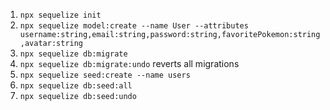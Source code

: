 1. `npx sequelize init`
2. `npx sequelize model:create --name User --attributes username:string,email:string,password:string,favoritePokemon:string,avatar:string`
3. `npx sequelize db:migrate`
4. `npx sequelize db:migrate:undo` reverts all migrations
5. `npx sequelize seed:create --name users`
6. `npx sequelize db:seed:all`
7. `npx sequelize db:seed:undo`
